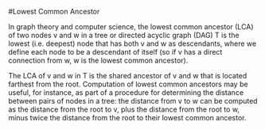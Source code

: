 #Lowest Common Ancestor

In graph theory and computer science, the lowest common ancestor (LCA) of two nodes v and w in a tree or directed acyclic graph (DAG) T is the lowest (i.e. deepest) node that has both v and w as descendants, where we define each node to be a descendant of itself (so if v has a direct connection from w, w is the lowest common ancestor).

The LCA of v and w in T is the shared ancestor of v and w that is located farthest from the root. Computation of lowest common ancestors may be useful, for instance, as part of a procedure for determining the distance between pairs of nodes in a tree: the distance from v to w can be computed as the distance from the root to v, plus the distance from the root to w, minus twice the distance from the root to their lowest common ancestor.